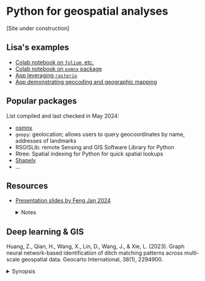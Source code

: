 # Python for geospatial analyses

[Site under construction]
 
## Lisa's examples

- [Colab notebook on ```folium```, etc.](https://colab.research.google.com/drive/1hZ4hqzQ9DbEQ_-x4Lou6JcVR5y2My7Mw)
- [Colab notebook on ```osmnx``` package](https://colab.research.google.com/drive/1GsNH-DndcHQUUadXiH-h9v0pDhnxa-Au#scrollTo=8JqN-ftgDDOS)
- [App leveraging ```rasterio```](https://can-ale.streamlit.app/)
- [App demonstrating geocoding and geographic mapping](https://apr5-demo-app1.streamlit.app/)
 
## Popular packages

List compiled and last checked in May 2024:
- [osmnx](https://github.com/gboeing/osmnx-examples/tree/main/notebooks)
- ```geopy```: geolocation; allows users to query geocoordinates by name, addresses of landmarks 
- RSGISLib: remote Sensing and GIS Software Library for Python
- Rtree: Spatial indexing for Python for quick spatial lookups
- [Shapely](https://shapely.readthedocs.io/en/stable/)
- ...

 
## Resources
 
- [Presentation slides by Feng Jan 2024](https://sustainability-gis.readthedocs.io/en/latest/lessons/L4/disaster-management-with-vgi.html)

   <details>
   
   <summary>Notes</summary>
       
        
    - Subthemes   
        - Epidemiology
        - Participation
        - Transport
        - Social science
        - Social geography
        - Health
        - Climate/ environment
           
    - Social media as source of ambient geographic info
        - Citizen observatories for flood, earthquake, forest fires
        - Need for NLP: resolve ambiguity "flood with people"
        - Sentiments analysis to understand topics: e.g. Hurricanes Harvey, Maria, Irma:
         - caution, advice
         - sympathy, support
         - evidence of injury, mortality, missing people, damage infrastructure, etc.
         - request for donation/ volunteering
         - personal update
        - Phases: preparedness, response, impact, recovery  
        
    - Diff levels of spatial precisions
        - City admin districts
        - POI
        - Geotag tweets (geo coordinate)
       
       
   </details>



## Deep learning & GIS

Huang, Z., Qian, H., Wang, X., Lin, D., Wang, J., & Xie, L. (2023). Graph neural network-based identification of ditch matching patterns across multi-scale geospatial data. Geocarto International, 38(1), 2294900. 

   <details>
    
   <summary>Synopsis</summary>
   
   [URL](https://www.tandfonline.com/doi/epdf/10.1080/10106049.2023.2294900?needAccess=true)
   
   - Problem: Different scales representing ditches drain rainwater need to be matched  
   - Background:
       - Common GNN types: 
           - graph sample and aggregate (SAG): neighbour sampling / aggregrate functions to extract neighborhood info  
           - topological adaptive graph convolutional (TAGC): skips connections to enhance stronger generlization performance  
   - Approach: supervised GNN 
       - 3 SAGEConv + 1 TAGConv layers
       - Node characterizations: 
           - topological: number of adjacent ditches, connectivity to lakes
           - semantic: hierarchy level; group by width levels 
           - geometric: length of ditch segment 
           - contextual: distribution density of ditch segments
       - Experimented on Netherlands' ditch data
    
   </details>

  
